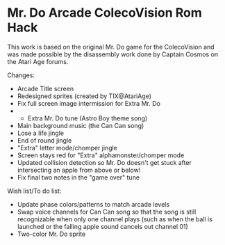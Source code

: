 # Mr. Do Arcade ColecoVision Rom Hack

This work is based on the original Mr. Do game for the ColecoVision and was made possible by the disassembly work done by Captain Cosmos on the Atari Age forums.

Changes:
- Arcade Title screen
- Redesigned sprites (created by TIX@AtariAge)
- Fix full screen image intermission for Extra Mr. Do
- - Extra Mr. Do tune (Astro Boy theme song)
- Main background music (the Can Can song)
- Lose a life jingle
- End of round jingle
- "Extra" letter mode/chomper jingle
- Screen stays red for "Extra" alphamonster/chomper mode
- Updated collision detection so Mr. Do doesn't get stuck after intersecting an apple from above or below!
 - Fix final two notes in the "game over" tune

Wish list/To do list:
- Update phase colors/patterns to match arcade levels
- Swap voice channels for Can Can song so that the song is still recognizable when only one channel plays (such as when the ball is launched or the falling apple sound cancels out channel 01)
- Two-color Mr. Do sprite 
